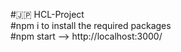 #🇯🇵 HCL-Project                                              
#npm i to install the required packages                                                    
#npm start --> http://localhost:3000/

